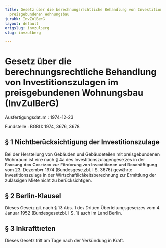 ```yaml
---
Title: Gesetz über die berechnungsrechtliche Behandlung von Investitionszulagen im
  preisgebundenen Wohnungsbau
jurabk: InvZulBerG
layout: default
origslug: invzulberg
slug: invzulberg

---
```


# Gesetz über die berechnungsrechtliche Behandlung von Investitionszulagen im preisgebundenen Wohnungsbau (InvZulBerG)

Ausfertigungsdatum
:   1974-12-23

Fundstelle
:   BGBl I: 1974, 3676, 3678



## § 1 Nichtberücksichtigung der Investitionszulage

Bei der Herstellung von Gebäuden und Gebäudeteilen mit preisgebundenen Wohnraum ist eine nach § 4a des Investitionszulagengesetzes in der Fassung des Gesetzes zur Förderung von Investitionen und Beschäftigung vom 23. Dezember 1974 (Bundesgesetzbl. I S. 3676) gewährte Investitionszulage in der Wirtschaftlichkeitsberechnung zur Ermittlung der zulässigen Miete nicht zu berücksichtigen.


## § 2 Berlin-Klausel

Dieses Gesetz gilt nach § 13 Abs. 1 des Dritten Überleitungsgesetzes vom 4. Januar 1952 (Bundesgesetzbl. I S. 1) auch im Land Berlin.


## § 3 Inkrafttreten

Dieses Gesetz tritt am Tage nach der Verkündung in Kraft.

